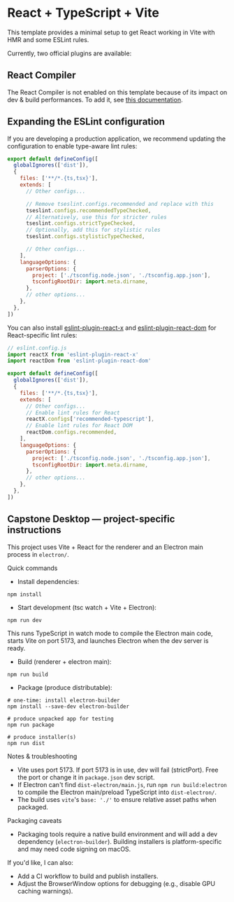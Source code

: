 # React + TypeScript + Vite

This template provides a minimal setup to get React working in Vite with HMR and some ESLint rules.

Currently, two official plugins are available:


## React Compiler

The React Compiler is not enabled on this template because of its impact on dev & build performances. To add it, see [this documentation](https://react.dev/learn/react-compiler/installation).

## Expanding the ESLint configuration

If you are developing a production application, we recommend updating the configuration to enable type-aware lint rules:

```js
export default defineConfig([
  globalIgnores(['dist']),
  {
    files: ['**/*.{ts,tsx}'],
    extends: [
      // Other configs...

      // Remove tseslint.configs.recommended and replace with this
      tseslint.configs.recommendedTypeChecked,
      // Alternatively, use this for stricter rules
      tseslint.configs.strictTypeChecked,
      // Optionally, add this for stylistic rules
      tseslint.configs.stylisticTypeChecked,

      // Other configs...
    ],
    languageOptions: {
      parserOptions: {
        project: ['./tsconfig.node.json', './tsconfig.app.json'],
        tsconfigRootDir: import.meta.dirname,
      },
      // other options...
    },
  },
])
```

You can also install [eslint-plugin-react-x](https://github.com/Rel1cx/eslint-react/tree/main/packages/plugins/eslint-plugin-react-x) and [eslint-plugin-react-dom](https://github.com/Rel1cx/eslint-react/tree/main/packages/plugins/eslint-plugin-react-dom) for React-specific lint rules:

```js
// eslint.config.js
import reactX from 'eslint-plugin-react-x'
import reactDom from 'eslint-plugin-react-dom'

export default defineConfig([
  globalIgnores(['dist']),
  {
    files: ['**/*.{ts,tsx}'],
    extends: [
      // Other configs...
      // Enable lint rules for React
      reactX.configs['recommended-typescript'],
      // Enable lint rules for React DOM
      reactDom.configs.recommended,
    ],
    languageOptions: {
      parserOptions: {
        project: ['./tsconfig.node.json', './tsconfig.app.json'],
        tsconfigRootDir: import.meta.dirname,
      },
      // other options...
    },
  },
])
```

## Capstone Desktop — project-specific instructions

This project uses Vite + React for the renderer and an Electron main process in `electron/`.

Quick commands

- Install dependencies:

```pwsh
npm install
```

- Start development (tsc watch + Vite + Electron):

```pwsh
npm run dev
```

This runs TypeScript in watch mode to compile the Electron main code, starts Vite on port 5173, and launches Electron when the dev server is ready.

- Build (renderer + electron main):

```pwsh
npm run build
```

- Package (produce distributable):

```pwsh
# one-time: install electron-builder
npm install --save-dev electron-builder

# produce unpacked app for testing
npm run package

# produce installer(s)
npm run dist
```

Notes & troubleshooting

- Vite uses port 5173. If port 5173 is in use, dev will fail (strictPort). Free the port or change it in `package.json` dev script.
- If Electron can't find `dist-electron/main.js`, run `npm run build:electron` to compile the Electron main/preload TypeScript into `dist-electron/`.
- The build uses `vite`'s `base: './'` to ensure relative asset paths when packaged.

Packaging caveats

- Packaging tools require a native build environment and will add a dev dependency (`electron-builder`). Building installers is platform-specific and may need code signing on macOS.

If you'd like, I can also:
- Add a CI workflow to build and publish installers.
- Adjust the BrowserWindow options for debugging (e.g., disable GPU caching warnings).
